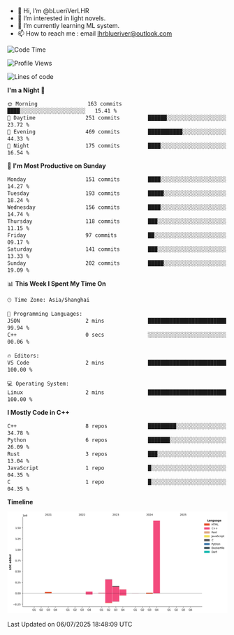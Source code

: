 - 👋 Hi, I’m @bLueriVerLHR
- 👀 I’m interested in light novels.
- 🌱 I’m currently learning ML system.
- 📫 How to reach me : email lhrblueriver@outlook.com

<!--START_SECTION:waka-->
![Code Time](http://img.shields.io/badge/Code%20Time-345%20hrs%2020%20mins-blue)

![Profile Views](http://img.shields.io/badge/Profile%20Views-0-blue)

![Lines of code](https://img.shields.io/badge/From%20Hello%20World%20I%27ve%20Written-2.3%20million%20lines%20of%20code-blue)

**I'm a Night 🦉** 

```text
🌞 Morning                163 commits         ████░░░░░░░░░░░░░░░░░░░░░   15.41 % 
🌆 Daytime                251 commits         ██████░░░░░░░░░░░░░░░░░░░   23.72 % 
🌃 Evening                469 commits         ███████████░░░░░░░░░░░░░░   44.33 % 
🌙 Night                  175 commits         ████░░░░░░░░░░░░░░░░░░░░░   16.54 % 
```
📅 **I'm Most Productive on Sunday** 

```text
Monday                   151 commits         ████░░░░░░░░░░░░░░░░░░░░░   14.27 % 
Tuesday                  193 commits         █████░░░░░░░░░░░░░░░░░░░░   18.24 % 
Wednesday                156 commits         ████░░░░░░░░░░░░░░░░░░░░░   14.74 % 
Thursday                 118 commits         ███░░░░░░░░░░░░░░░░░░░░░░   11.15 % 
Friday                   97 commits          ██░░░░░░░░░░░░░░░░░░░░░░░   09.17 % 
Saturday                 141 commits         ███░░░░░░░░░░░░░░░░░░░░░░   13.33 % 
Sunday                   202 commits         █████░░░░░░░░░░░░░░░░░░░░   19.09 % 
```


📊 **This Week I Spent My Time On** 

```text
🕑︎ Time Zone: Asia/Shanghai

💬 Programming Languages: 
JSON                     2 mins              █████████████████████████   99.94 % 
C++                      0 secs              ░░░░░░░░░░░░░░░░░░░░░░░░░   00.06 % 

🔥 Editors: 
VS Code                  2 mins              █████████████████████████   100.00 % 

💻 Operating System: 
Linux                    2 mins              █████████████████████████   100.00 % 
```

**I Mostly Code in C++** 

```text
C++                      8 repos             █████████░░░░░░░░░░░░░░░░   34.78 % 
Python                   6 repos             ███████░░░░░░░░░░░░░░░░░░   26.09 % 
Rust                     3 repos             ███░░░░░░░░░░░░░░░░░░░░░░   13.04 % 
JavaScript               1 repo              █░░░░░░░░░░░░░░░░░░░░░░░░   04.35 % 
C                        1 repo              █░░░░░░░░░░░░░░░░░░░░░░░░   04.35 % 
```



**Timeline**

![Lines of Code chart](https://raw.githubusercontent.com/bLueriVerLHR/bLueriVerLHR/main/assets/bar_graph.png)


 Last Updated on 06/07/2025 18:48:09 UTC
<!--END_SECTION:waka-->
